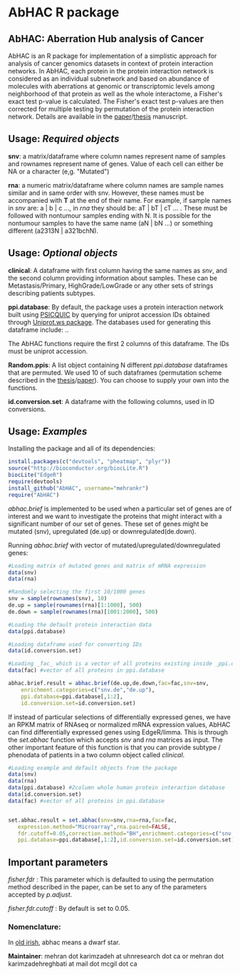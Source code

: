 # AbHAC R package 

## AbHAC: Aberration Hub analysis of Cancer


AbHAC is an R package for implementation of a simplistic approach for analysis of 
cancer genomics datasets in context of protein interaction networks. 
In AbHAC, each protein in the protein interaction network is considered as an individual subnetwork 
and based on abundance of molecules with aberrations at genomic
or transcriptomic levels among neighborhood of that protein as well as the whole interactome, a Fisher's exact test
p-value is calculated. The Fisher's exact test p-values are then corrected for multiple testing
by permutation of the protein interaction network. Details are available in the [paper](http://www.abhac.com/)/[thesis](http://www.abhac.com/) manuscript.



## Usage: _Required objects_

__snv__: a matrix/dataframe where column names represent name of samples
and rownames represent name of genes. Value of each cell can either be NA or a character (e,g. "Mutated")

__rna__: a numeric matrix/dataframe where column names are sample names similar and in same order with snv.
However, these names must be accompanied with __T__ at the end of their name. 
For example, if sample names in _snv_ are: a | b | c ..., in _rna_
they should be: aT | bT | cT ... . These must be followed with nontumour samples ending with N.
It is possible for the nontumour samples to have the same name (aN | bN ...) or something different (a2313N | a321bchN).


## Usage: _Optional objects_

__clinical__: A dataframe with first column having the same names as _snv_, and the second column providing information about samples.
These can be Metastasis/Primary, HighGrade/LowGrade or any other sets of strings describing patients subtypes.


__ppi.database__: By default, the package uses a protein interaction network built using [PSICQUIC](http://www.ebi.ac.uk/Tools/webservices/psicquic/view/main.xhtml) 
by querying for uniprot accession IDs obtained through [Uniprot.ws package](http://www.bioconductor.org/packages/release/bioc/html/UniProt.ws.html).
The databases used for generating this dataframe include: ..

The AbHAC functions require the first 2 columns of this dataframe. The IDs must be uniprot accession.


__Random.ppis__: A list object containing N different _ppi.database_ dataframes that are permuted. 
We used 10 of such dataframes (permutation scheme described in the [thesis](http://www.abhac.com/)/[paper](http://www.abhac.com/)). 
You can choose to supply your own into the functions.


__id.conversion.set__: A dataframe with the following columns, used in ID conversions.



## Usage: _Examples_

Installing the package and all of its dependencies:

```R
install.packages(c("devtools", "pheatmap", "plyr"))
source("http://bioconductor.org/biocLite.R")
biocLite("EdgeR")
require(devtools)
install_github("AbHAC", username="mehrankr")
require("AbHAC")	
```
_abhac.brief_ is implemented to be used when a particular set of genes are of interest and we
want to investigate the proteins that might interact with a significant number of our set of genes.
These set of genes might be mutated (snv), upregulated (de.up) or downregulated(de.down).

Running _abhac.brief_ with vector of mutated/upregulated/downregulated genes:

```R
#Loading matrix of mutated genes and matrix of mRNA expression
data(snv)
data(rna)

#Randomly selecting the first 10/1000 genes
snv = sample(rownames(snv), 10)
de.up = sample(rownames(rna)[1:1000], 500)
de.down = sample(rownames(rna)[1001:2000], 500)

#Loading the default protein interaction data
data(ppi.database) 

#Loading dataframe used for converting IDs
data(id.conversion.set)

#Loading _fac_ which is a vector of all proteins existing inside _ppi.database_
data(fac) #vector of all proteins in ppi.database

abhac.brief.result = abhac.brief(de.up,de.down,fac=fac,snv=snv,
	enrichment.categories=c("snv.de","de.up"),
	ppi.database=ppi.database[,1:2],
	id.conversion.set=id.conversion.set)
```

If instead of particular selections of differentially expressed genes, we have 
an RPKM matrix of RNAseq or normalized mRNA expression values,
AbHAC can find differentially expressed genes using EdgeR/limma. This is through
the _set.abhac_ function which accepts _snv_ and _rna_ matrices as input.
The other important feature of this function is that you can provide
subtype / phenodata of patients in a two column object called _clinical_.
```R
#Loading example and default objects from the package
data(snv)
data(rna)
data(ppi.database) #2column whole human protein interaction database
data(id.conversion.set)
data(fac) #vector of all proteins in ppi.database


set.abhac.result = set.abhac(snv=snv,rna=rna,fac=fac,
   expression.method="Microarray",rna.paired=FALSE,
   fdr.cutoff=0.05,correction.method="BH",enrichment.categories=c("snv.de","de.up"),
   ppi.database=ppi.database[,1:2],id.conversion.set=id.conversion.set)

```

## Important parameters

_fisher.fdr_ : This parameter which is defaulted to using the permutation method described in the paper, 
can be set to any of the parameters accepted by _p.adjust_.


_fisher.fdr.cutoff_ : By default is set to 0.05.



### Nomenclature:

In [old irish](http://en.wiktionary.org/wiki/abhac), abhac means a dwarf star. 


__Maintainer__: mehran dot karimzadeh at uhnresearch dot ca or mehran dot karimzadehreghbati at mail dot mcgil dot ca

